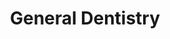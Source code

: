 ---
templateKey: specialties-page
language: en
title: General Dentistry
redirects: /especialidades/odontologia-dentistry/
hero:
  display: true
  type: default
  image: /img/hero-general-dentistry.jpg
  parallax: false
  title: >
    <span class="bebas" style="font-family:Bebas Neue Bold;color:white;font-weight:lighter">General Dentistry</span>
  indicator: false
  halfSize: true
quote:
  title: ''
  body: >
    Es siempre el resultado de la búsqueda de la excelencia profesional y de un esfuerzo inteligente por el mejoramiento continuo. La capacitación permanente en nuevas tendencias y filosofías terapéuticas, la honestidad, el uso eficiente de los recursos y el trato cordial a las personas generan los mayores niveles de satisfacción en todos nuestros pacientes.
  author: María José Tirado
  footer:
    position: Coordinación Clínica
    clinic: DENTAL VIP, Especialidades Odontológicas s.c.
lightQuote:
  color: '#fff'
  display: true
  img:
    ld: /img/quotes-phillosophy.jpg
    pt: /img/quotes-phillosophy-portrait.jpg
  content: EL RESPETO A LA VIDA Y A LA INTEGRIDAD DE LA PERSONA HUMANA, EL FOMENTO Y LA PRESERVACIÓN DE LA SALUD, COMO COMPONENTE DEL DESARROLLO Y BIENESTAR SOCIAL Y SU PROYECCIÓN EFECTIVA A LA COMUNIDAD, CONSTITUYEN EN TODAS LAS CIRCUNSTANCIAS EL DEBER PRIMORDIAL DEL ODONTÓLOGO. "
procedures:
  display: true
  title: Give your Health the Value It Deserves!
  procedures:
    - title: Facilities
      to: /en/the-clinic/facilities/
      img: /img/procedures-facilities.jpg
    - title: Technology
      to: /en/the-clinic/technology/
      img: /img/procedures-technology.jpg
    - title: Professional Staff
      to:  /en/professional-staff/
      img: /img/procedures-professionals.png
---